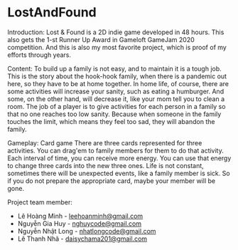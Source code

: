 # LostAndFound

Introduction:
Lost & Found is a 2D indie game developed in 48 hours. This also gets the 1-st Runner Up Award in Gameloft GameJam 2020 competition.
And this is also my most favorite project, which is proof of my efforts through years.

Content:
To build up a family is not easy, and to maintain it is a tough job. This is the story about the hook-hook family, when there is a pandemic out here, so they have to be at home together. In home life, of course, there are some activities will increase your sanity, such as eating a humburger. And some, on the other hand, will decrease it, like your mom tell you to clean a room. The job of a player is to give activities for each person in a family so that no one reaches too low sanity. Because when someone in the family touches the limit, which means they feel too sad, they will abandon the family.

Gameplay: Card game
There are three cards represented for three activities. You can drag'em to family members for them to do that activity. Each interval of time, you can receive more energy. You can use that energy to change three cards into the new three ones. Life is not constant, sometimes there will be unexpected events, like a family member is sick. So if you do not prepare the appropriate card, maybe your member will be gone.

Project team member:
* Lê Hoàng Minh - leehoanminh@gmail.com
* Nguyễn Gia Huy - nghuycode@gmail.com
* Nguyễn Nhật Long - nhatlongcode@gmail.com
* Lê Thanh Nhã - daisychama201@gmail.com
